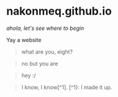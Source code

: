 # nakonmeq.github.io
*ahola, let's see where to begin*

Yay a website
> what are you, eight?

> no but you are

> hey :/

> I know, I know[^1].
> [^1}: I made it up.
